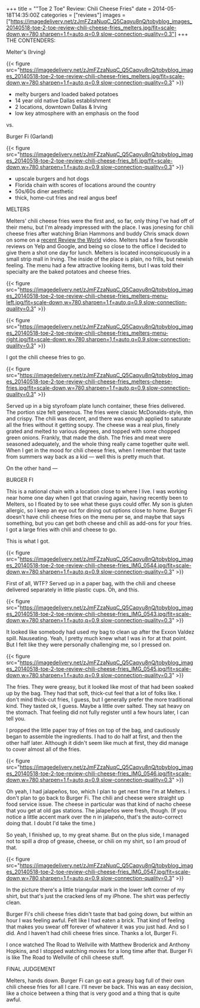 +++
title = "\"Toe 2 Toe\" Review: Chili Cheese Fries"
date = 2014-05-18T14:35:00Z
categories = ["reviews"]
images = ["https://imagedelivery.net/zJmFZzaNuqC_Q5Caqyu8nQ/tobyblog_images_20140518-toe-2-toe-review-chili-cheese-fries_melters.jpg/fit=scale-down,w=780,sharpen=1,f=auto,q=0.9,slow-connection-quality=0.3"]
+++
THE CONTENDERS:

Melter's (Irving)

{{< figure src="https://imagedelivery.net/zJmFZzaNuqC_Q5Caqyu8nQ/tobyblog_images_20140518-toe-2-toe-review-chili-cheese-fries_melters.jpg/fit=scale-down,w=780,sharpen=1,f=auto,q=0.9,slow-connection-quality=0.3" >}}

* melty burgers and loaded baked potatoes
* 14 year old native Dallas establishment
* 2 locations, downtown Dallas &amp; Irving
* low key atmosphere with an emphasis on the food

vs.

Burger Fi (Garland)

{{< figure src="https://imagedelivery.net/zJmFZzaNuqC_Q5Caqyu8nQ/tobyblog_images_20140518-toe-2-toe-review-chili-cheese-fries_bfi.jpg/fit=scale-down,w=780,sharpen=1,f=auto,q=0.9,slow-connection-quality=0.3" >}}

* upscale burgers and hot dogs
* Florida chain with scores of locations around the country
* 50s/60s diner aesthetic
* thick, home-cut fries and real angus beef

<!--more-->

MELTERS

Melters' chili cheese fries were the first and, so far, only thing I've had off of their menu, but I'm already impressed with the place. I was jonesing for chili cheese fries after watching Brian Hammons and buddy Chris smack down on some on a [recent Review the World](http://www.reviewtheworld.com/2014/04/campus-food-review-harriers-nest-at.html) video. Melters had a few favorable reviews on Yelp and Google, and being so close to the office I decided to give them a shot one day for lunch. Melters is located inconspicuously in a small strip mall in Irving. The inside of the place is plain, no frills, but newish feeling. The menu had a few attractive looking items, but I was told their specialty are the baked potatoes and cheese fries.

{{< figure src="https://imagedelivery.net/zJmFZzaNuqC_Q5Caqyu8nQ/tobyblog_images_20140518-toe-2-toe-review-chili-cheese-fries_melters-menu-left.jpg/fit=scale-down,w=780,sharpen=1,f=auto,q=0.9,slow-connection-quality=0.3" >}}

{{< figure src="https://imagedelivery.net/zJmFZzaNuqC_Q5Caqyu8nQ/tobyblog_images_20140518-toe-2-toe-review-chili-cheese-fries_melters-menu-right.jpg/fit=scale-down,w=780,sharpen=1,f=auto,q=0.9,slow-connection-quality=0.3" >}}

I got the chili cheese fries to go.

{{< figure src="https://imagedelivery.net/zJmFZzaNuqC_Q5Caqyu8nQ/tobyblog_images_20140518-toe-2-toe-review-chili-cheese-fries_melters-cheese-fries.jpg/fit=scale-down,w=780,sharpen=1,f=auto,q=0.9,slow-connection-quality=0.3" >}}

Served up in a big styrofoam plate lunch container, these fries delivered. The portion size felt generous. The fries were classic McDonalds-style, thin and crispy. The chili was decent, and there was enough applied to saturate all the fries without it getting soupy. The cheese was a real plus, finely grated and melted to various degrees, and topped with some chopped green onions. Frankly, that made the dish. The fries and meat were seasoned adequately, and the whole thing really came together quite well. When I get in the mood for chili cheese fries, when I remember that taste from summers way back as a kid — well this is pretty much that.

On the other hand —

BURGER FI

This is a national chain with a location close to where I live. I was working near home one day when I got that craving again, having recently been to Melters, so I floated by to see what these guys could offer. My son is gluten allergic, so I keep an eye out for dining out options close to home. Burger Fi doesn't have chili cheese fries on the menu per se, and maybe that says something, but you can get both cheese and chili as add-ons for your fries. I got a large fries with chili and cheese to go.

This is what I got.

{{< figure src="https://imagedelivery.net/zJmFZzaNuqC_Q5Caqyu8nQ/tobyblog_images_20140518-toe-2-toe-review-chili-cheese-fries_IMG_0544.jpg/fit=scale-down,w=780,sharpen=1,f=auto,q=0.9,slow-connection-quality=0.3" >}}

First of all, WTF? Served up in a paper bag, with the chili and cheese delivered separately in little plastic cups. Oh, and this.

{{< figure src="https://imagedelivery.net/zJmFZzaNuqC_Q5Caqyu8nQ/tobyblog_images_20140518-toe-2-toe-review-chili-cheese-fries_IMG_0543.jpg/fit=scale-down,w=780,sharpen=1,f=auto,q=0.9,slow-connection-quality=0.3" >}}

It looked like somebody had used my bag to clean up after the Exxon Valdez spill. Nauseating. Yeah, I pretty much knew what I was in for at that point. But I felt like they were personally challenging me, so I pressed on.

{{< figure src="https://imagedelivery.net/zJmFZzaNuqC_Q5Caqyu8nQ/tobyblog_images_20140518-toe-2-toe-review-chili-cheese-fries_IMG_0545.jpg/fit=scale-down,w=780,sharpen=1,f=auto,q=0.9,slow-connection-quality=0.3" >}}

The fries. They were greasy, but it looked like most of that had been soaked up by the bag. They had that soft, thick-cut feel that a lot of folks like. I don't mind thick-cut fries, I guess, but I generally prefer the more traditional kind. They tasted ok, I guess. Maybe a little over salted. They sat heavy on the stomach. That feeling did not fully register until a few hours later, I can tell you.

I propped the little paper tray of fries on top of the bag, and cautiously began to assemble the ingredients. I had to do half at first, and then the other half later. Although it didn't seem like much at first, they did manage to cover almost all of the fries.

{{< figure src="https://imagedelivery.net/zJmFZzaNuqC_Q5Caqyu8nQ/tobyblog_images_20140518-toe-2-toe-review-chili-cheese-fries_IMG_0546.jpg/fit=scale-down,w=780,sharpen=1,f=auto,q=0.9,slow-connection-quality=0.3" >}}

Oh yeah, I had jalapeños, too, which I plan to get next time I'm at Melters. I don't plan to go back to Burger Fi. The chili and cheese were straight up food service issue. The cheese in particular was that kind of nacho cheese that you get at old gas stations. The jalapeños were fresh, though. (If you notice a little accent mark over the n in jalapeño, that's the auto-correct doing that. I doubt I'd take the time.)

So yeah, I finished up, to my great shame. But on the plus side, I managed not to spill a drop of grease, cheese, or chili on my shirt, so I am proud of that.

{{< figure src="https://imagedelivery.net/zJmFZzaNuqC_Q5Caqyu8nQ/tobyblog_images_20140518-toe-2-toe-review-chili-cheese-fries_IMG_0547.jpg/fit=scale-down,w=780,sharpen=1,f=auto,q=0.9,slow-connection-quality=0.3" >}}

In the picture there's a little triangular mark in the lower left corner of my shirt, but that's just the cracked lens of my iPhone. The shirt was perfectly clean.

Burger Fi's chili cheese fries didn't taste that bad going down, but within an hour I was feeling awful. Felt like I had eaten a brick. That kind of feeling that makes you swear off forever of whatever it was you just had. And so I did. And I haven't had chili cheese fries since. Thanks a lot, Burger Fi.

I once watched The Road to Wellville with Matthew Broderick and Anthony Hopkins, and I stopped watching movies for a long time after that. Burger Fi is like The Road to Wellville of chili cheese stuff.

FINAL JUDGEMENT

Melters, hands down. Burger Fi can go eat a greasy bag full of their own chili cheese fries for all I care. I'll never be back. This was an easy decision, like a choice between a thing that is very good and a thing that is quite awful.
